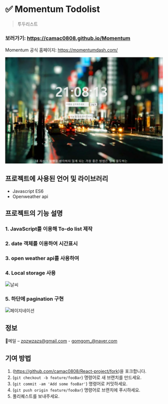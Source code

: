 # ✅ Momentum Todolist
> 투두리스트

### 보러가기: <https://camac0808.github.io/Momentum>
Momentum 공식 홈페이지: <https://momentumdash.com/>

![메인페이지](mainpage.PNG)

## 프로젝트에 사용된 언어 및 라이브러리

* Javascript ES6
* Openweather api

## 프로젝트의 기능 설명

### 1. JavaScript를 이용해 To-do list 제작

### 2. date 객체를 이용하여 시간표시

### 3. open weather api를 사용하여 

### 4. Local storage 사용
![날씨](weather.PNG)

### 5. 하단에 pagination 구현
![페이지네이션](pagination.PNG)

## 정보

💌메일 – zqzwzazs@gmail.com - gomgom_@naver.com


## 기여 방법

1. (<https://github.com/camac0808/React-project/fork>)을 포크합니다.
2. (`git checkout -b feature/fooBar`) 명령어로 새 브랜치를 만드세요.
3. (`git commit -am 'Add some fooBar'`) 명령어로 커밋하세요.
4. (`git push origin feature/fooBar`) 명령어로 브랜치에 푸시하세요. 
5. 풀리퀘스트를 보내주세요.

<!-- Markdown link & img dfn's -->
[npm-image]: https://img.shields.io/npm/v/datadog-metrics.svg?style=flat-square
[npm-url]: https://npmjs.org/package/datadog-metrics
[npm-downloads]: https://img.shields.io/npm/dm/datadog-metrics.svg?style=flat-square
[travis-image]: https://img.shields.io/travis/dbader/node-datadog-metrics/master.svg?style=flat-square
[travis-url]: https://travis-ci.org/dbader/node-datadog-metrics
[wiki]: https://github.com/yourname/yourproject/wiki

